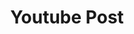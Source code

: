 ---
layout: post
title: Youtube Post
type: blog
img: 
vimeo: 
youtube: bzy06Cp76hU 
comments: true
---